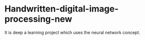 # Handwritten-digital-image-processing-new
It is deep a learning project which uses the neural network concept.
